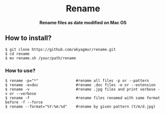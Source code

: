 <h1 align="center">
Rename
  <br>
</h1>

<h4 align="center">Rename files as date modified on Mac OS</h4>

## How to install?

```
$ git clone https://github.com/akyagmur/rename.git
$ cd rename
$ mv rename.sh /your/path/rename
```

### How to use?

```
$ rename -p="*"                 #rename all files -p or --pattern
$ rename -e=doc                 #rename .doc files -e or --extension
$ rename -v                     #rename .jpg files and print verbose -v or --verbose
$ rename -f                     #rename files renamed with same format before -f --force
$ rename --format="%Y:%m:%d"    #rename by given pattern (Y/m/d.jpg)
```
